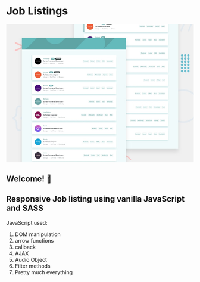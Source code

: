 # Job Listings

![Design preview for the Job Listings coding challenge](./design/desktop-preview.jpg)

## Welcome! 👋

## Responsive Job listing using vanilla JavaScript and SASS

JavaScript used:

1. DOM manipulation
2. arrow functions
3. callback
4. AJAX
5. Audio Object
6. Filter methods
7. Pretty much everything
